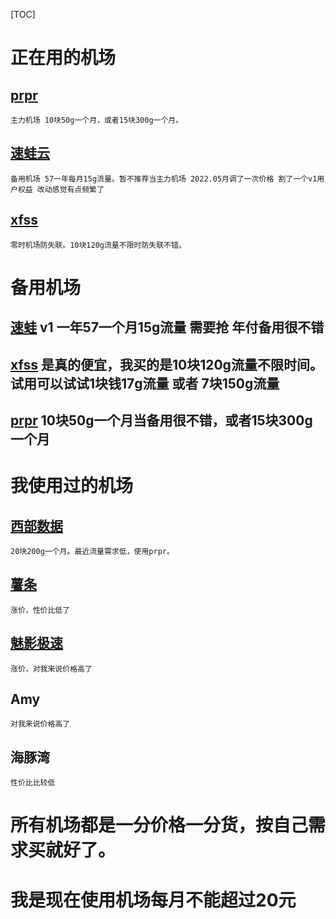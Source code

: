[TOC]

# 正在用的机场

## [prpr](https://prpr.96110.cn.com/aff.php?aff=10276) 
    主力机场 10块50g一个月，或者15块300g一个月。
## [速蛙云](https://i.9cvbx.top/hVl4)
    备用机场 57一年每月15g流量。暂不推荐当主力机场 2022.05月调了一次价格 割了一个v1用户权益 改动感觉有点频繁了
## [xfss](https://xf.gl/#/register?code=wvZkUq0Y)
    零时机场防失联。10块120g流量不限时防失联不错。

# 备用机场

## [速蛙](https://i.9cvbx.top/hVl4) v1 一年57一个月15g流量 需要抢 年付备用很不错
## [xfss](https://xf.gl/#/register?code=wvZkUq0Y) 是真的便宜，我买的是10块120g流量不限时间。试用可以试试1块钱17g流量 或者 7块150g流量
## [prpr](https://prpr.96110.cn.com/aff.php?aff=10276)  10块50g一个月当备用很不错，或者15块300g一个月

# 我使用过的机场
## [西部数据](https://fuqing.cz/aff.php?aff=527) 
    20块200g一个月。最近流量需求低，使用prpr。
## [薯条](https://sgi.anycast.gay/auth/register?code=4qIV)
    涨价，性价比低了
## [魅影极速](https://docs.nameless13.com/kejin)
    涨价，对我来说价格高了
## Amy
    对我来说价格高了
## 海豚湾
    性价比比较低

# 所有机场都是一分价格一分货，按自己需求买就好了。
# 我是现在使用机场每月不能超过20元
